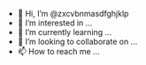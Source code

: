 - 👋 Hi, I’m @zxcvbnmasdfghjklp
- 👀 I’m interested in ...
- 🌱 I’m currently learning ...
- 💞️ I’m looking to collaborate on ...
- 📫 How to reach me ...

<!---
zxcvbnmasdfghjklp/zxcvbnmasdfghjklp is a ✨ special ✨ repository because its `README.md` (this file) appears on your GitHub profile.
You can click the Preview link to take a look at your changes.
--->
